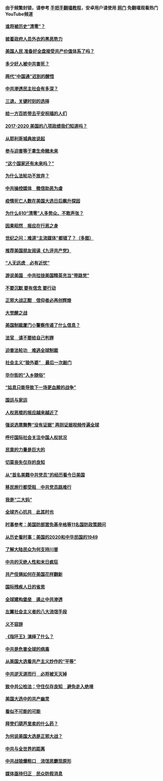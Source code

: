 #### 由于频繁封锁，请参考 [手把手翻墙教程](https://github.com/gfw-breaker/guides/wiki/)，安卓用户请使用 [网门](https://github.com/gfw-breaker/nogfw/blob/master/dl.md?t=01230100) 免翻墙观看热门YouTube频道 

#### [谁将被历史“清零”？](../pages/73/417485.md?t=01230100) 

#### [披着政府人员外衣的黑恶势力](../pages/73/417442.md?t=01230100) 

#### [美国人民 准备好全盘接受共产价值体系了吗？](../pages/73/417491.md?t=01230100) 

#### [多少好人被中共害死？](../pages/73/417144.md?t=01230100) 

#### [两代“中国通”迟到的醒悟](../pages/73/417064.md?t=01230100) 

#### [中共渗透民主社会有多深？](../pages/73/417063.md?t=01230100) 

#### [三退，关键时刻的选择](../pages/73/416969.md?t=01230100) 

#### [给一方百姓带去平安祝福的人们](../pages/73/416941.md?t=01230100) 

#### [2017-2020  美国的八项政绩我们知道吗？](../pages/73/416968.md?t=01230100) 

#### [从耶利哥城典故说起](../pages/73/416892.md?t=01230100) 

#### [参与迫害等于拿生命赌未来](../pages/73/416856.md?t=01230100) 

#### [“这个国家还有未来吗？”](../pages/73/416852.md?t=01230100) 

#### [为什么法轮功不放弃？](../pages/73/416864.md?t=01230100) 

#### [中共操控媒体　微信助恶为虐](../pages/73/416724.md?t=01230100) 

#### [疫情死亡人数在美国大选日后飙升探因](../pages/73/416606.md?t=01230100) 

#### [为什么610“清零”人多势众、不敢声张？](../pages/73/416632.md?t=01230100) 

#### [因果昭然　报应在行恶之身](../pages/73/416582.md?t=01230100) 

#### [世纪之问：难道“主流媒体”都错了？（多图）](../pages/73/416571.md?t=01230100) 

#### [推荐美国朋友阅读《九评共产党》](../pages/73/416510.md?t=01230100) 

#### [“人无远虑　必有近忧”](../pages/73/416513.md?t=01230100) 

#### [游说美国　中共拉拢美国精英充当“带路党”](../pages/73/416529.md?t=01230100) 

#### [不要沉默 要有信念 要行动](../pages/73/416457.md?t=01230100) 

#### [正邪大战正酣　信仰者必再创辉煌](../pages/73/416433.md?t=01230100) 

#### [大觉醒之战](../pages/73/416456.md?t=01230100) 

#### [美国制裁厦门小警察传递了什么信息？](../pages/73/416432.md?t=01230100) 

#### [法官　请不要给自己判罪](../pages/73/416379.md?t=01230100) 

#### [迫害法轮功　难逃全球制裁](../pages/73/416380.md?t=01230100) 

#### [社会主义“狼外婆”　最后一次敲门](../pages/73/416394.md?t=01230100) 

#### [华尔街的“入乡随俗”](../pages/73/416395.md?t=01230100) 

#### [“姑息只能导致下一场更血腥的战争”](../pages/73/416223.md?t=01230100) 

#### [国运与家运](../pages/73/416224.md?t=01230100) 

#### [人权恶棍的报应越来越近了](../pages/73/416276.md?t=01230100) 

#### [强说选票舞弊“没有证据” 两则证据视频传遍全球](../pages/73/416227.md?t=01230100) 

#### [呼吁国际社会关注中国人权状况](../pages/73/416135.md?t=01230100) 

#### [民意的力量是巨大的](../pages/73/416222.md?t=01230100) 

#### [切莫丧失仅存的良知](../pages/73/416134.md?t=01230100) 

#### [从“首名美籍中共党员”的经历看今日美国](../pages/73/416114.md?t=01230100) 

#### [移民旅行都受阻　中共党员路难行](../pages/73/416033.md?t=01230100) 

#### [我是“二大妈”](../pages/73/415529.md?t=01230100) 

#### [全球齐心抗共　此其时也](../pages/73/415989.md?t=01230100) 

#### [时事参考：美国防部罢免基辛格等11名国防政策顾问](../pages/73/415970.md?t=01230100) 

#### [从历史看时事：美国的2020和中华民国的1949](../pages/73/415949.md?t=01230100) 

#### [了解大陆民众为何支持川普](../pages/73/415950.md?t=01230100) 

#### [中共的灭绝人性和末日疯狂](../pages/73/415944.md?t=01230100) 

#### [共产伎俩如何在美国花样翻新](../pages/73/415908.md?t=01230100) 

#### [国际残疾人日的省思](../pages/73/415849.md?t=01230100) 

#### [全球建构堡垒　遏止中共渗透](../pages/73/415850.md?t=01230100) 

#### [左翼社会主义者的八大流氓手段](../pages/73/415802.md?t=01230100) 

#### [义不容辞](../pages/73/415807.md?t=01230100) 

#### [《指环王》演绎了什么？](../pages/73/415739.md?t=01230100) 

#### [中共是危害全球的病毒](../pages/73/415569.md?t=01230100) 

#### [从美国大选看共产主义炒作的“平等”](../pages/73/415654.md?t=01230100) 

#### [中共逆天道而行　必将被天灭掉](../pages/73/415626.md?t=01230100) 

#### [致中共公检法：守住仅存良知　避免走入绝境](../pages/73/415627.md?t=01230100) 

#### [美国大选中的共产幽灵](../pages/73/415618.md?t=01230100) 

#### [看似不可能的可能](../pages/73/415619.md?t=01230100) 

#### [拜登们葫芦里卖的什么药？](../pages/73/415531.md?t=01230100) 

#### [为何说美国大选是正邪大战？](../pages/73/415530.md?t=01230100) 

#### [中共与全世界的距离](../pages/73/415435.md?t=01230100) 

#### [中共战狼爆粗口　流氓恶霸现原形](../pages/73/415426.md?t=01230100) 

#### [媒体亟待归正　民众防假消息](../pages/73/415402.md?t=01230100) 

